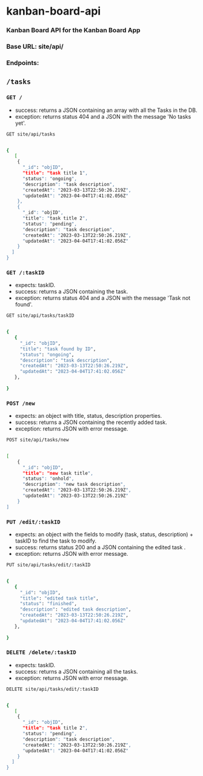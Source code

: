 # kanban-board-api
### Kanban Board API for the Kanban Board App

### Base URL: site/api/
### Endpoints:

## `/tasks`

### `GET /`
 - success: returns a JSON containing an array with all the Tasks in the DB.
 - exception: returns status 404 and a JSON with the message 'No tasks yet'.

``` bash
GET site/api/tasks


{
   [
    {
      "_id": "objID",
      "title": "task title 1",
      "status": "ongoing",
      "description": "task description",
      "createdAt": "2023-03-13T22:50:26.219Z",
      "updatedAt": "2023-04-04T17:41:02.056Z"
    },
    {
      "_id": "objID",
      "title": "task title 2",
      "status": "pending",
      "description": "task description",
      "createdAt": "2023-03-13T22:50:26.219Z",
      "updatedAt": "2023-04-04T17:41:02.056Z"
    }
  ]
}
```

### `GET /:taskID`
 - expects: taskID.
 - success: returns a JSON containing the task.
 - exception: returns status 404 and a JSON with the message 'Task not found'.

``` bash
GET site/api/tasks/taskID


{
   {
     "_id": "objID",
     "title": "task found by ID",
     "status": "ongoing",
     "description": "task description",
     "createdAt": "2023-03-13T22:50:26.219Z",
     "updatedAt": "2023-04-04T17:41:02.056Z"
   },
  
}
```

### `POST /new`
 - expects: an object with title, status, description properties.
 - success:  returns a JSON containing the recently added task.
 - exception: returns JSON with error message.

``` bash
POST site/api/tasks/new


[
    {
      "_id": "objID",
      "title": "new task title",
      "status": "onhold",
      "description": "new task description",
      "createdAt": "2023-03-13T22:50:26.219Z",
      "updatedAt": "2023-03-13T22:50:26.219Z"
    }
]
```
### `PUT /edit/:taskID`
 - expects: an object with the fields to modify (task, status, description) + taskID to find the task to modify.
 - success: returns status 200 and a JSON containing the edited task .
 - exception:  returns JSON with error message.

``` bash
PUT site/api/tasks/edit/:taskID


{
   {
     "_id": "objID",
     "title": "edited task title",
     "status": "finished",
     "description": "edited task description",
     "createdAt": "2023-03-13T22:50:26.219Z",
     "updatedAt": "2023-04-04T17:41:02.056Z"
   },
  
}
```

### `DELETE /delete/:taskID`
 - expects: taskID.
 - success: returns a JSON containing all the tasks.
 - exception: returns JSON with error message.

``` bash
DELETE site/api/tasks/edit/:taskID


{
   [
    {
      "_id": "objID",
      "title": "task title 2",
      "status": "pending",
      "description": "task description",
      "createdAt": "2023-03-13T22:50:26.219Z",
      "updatedAt": "2023-04-04T17:41:02.056Z"
    }
  ]
}
```

